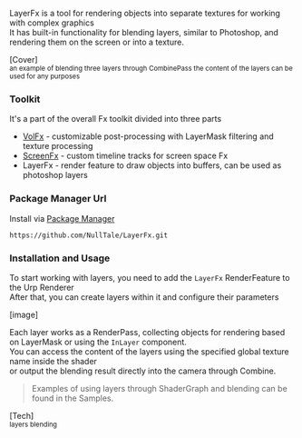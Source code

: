 LayerFx is a tool for rendering objects into separate textures for working with complex graphics<br>
It has built-in functionality for blending layers, similar to Photoshop, and rendering them on the screen or into a texture.<br>

[Cover]<br>
<sub>an example of blending three layers through CombinePass the content of the layers can be used for any purposes</sub>

### Toolkit

It's a part of the overall Fx toolkit divided into three parts
- [VolFx](https://github.com/NullTale/VolFx) - customizable post-processing with LayerMask filtering and texture processing
- [ScreenFx](https://github.com/NullTale/ScreenFx) - custom timeline tracks for screen space Fx
- LayerFx - render feature to draw objects into buffers, can be used as photoshop layers


### Package Manager Url

Install via [Package Manager](https://docs.unity3d.com/Manual/upm-ui-giturl.html)
```
https://github.com/NullTale/LayerFx.git
```

### Installation and Usage

To start working with layers, you need to add the `LayerFx` RenderFeature to the Urp Renderer<br>
After that, you can create layers within it and configure their parameters<br>

[image]

Each layer works as a RenderPass, collecting objects for rendering based on LayerMask or using the `InLayer` component.<br>
You can access the content of the layers using the specified global texture name inside the shader<br>
or output the blending result directly into the camera through Combine.

> Examples of using layers through ShaderGraph and blending can be found in the Samples.
 
[Tech]<br>
<sub>layers blending</sub>
